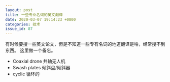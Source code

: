 ```yaml
---
layout: post
title: 一些专业名词的英文翻译
date: 2020-03-07 19:14:23 +0800
categories: 技术
issue_id: 87
---
```


有时候要搜一些英文论文，但是不知道一些专有名词的地道翻译是啥，经常搜不到东西。
这里做一个备忘。

- Coaxial drone 共轴无人机
- Swash plates 倾斜盘/倾斜器
- cyclic 循环的